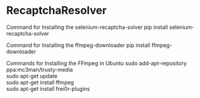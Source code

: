 # RecaptchaResolver
Command for Installing the selenium-recaptcha-solver
pip install selenium-recaptcha-solver

Command for Installing the ffmpeg-downloader
pip install ffmpeg-downloader

Commands for Installing the FFmpeg in Ubuntu
sudo add-apt-repository ppa:mc3man/trusty-media  
sudo apt-get update  
sudo apt-get install ffmpeg  
sudo apt-get install frei0r-plugins  
